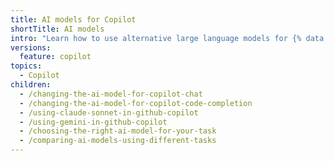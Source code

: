 ```yaml
---
title: AI models for Copilot
shortTitle: AI models
intro: "Learn how to use alternative large language models for {% data variables.product.prodname_copilot %}."
versions:
  feature: copilot
topics:
  - Copilot
children:
  - /changing-the-ai-model-for-copilot-chat
  - /changing-the-ai-model-for-copilot-code-completion
  - /using-claude-sonnet-in-github-copilot
  - /using-gemini-in-github-copilot
  - /choosing-the-right-ai-model-for-your-task
  - /comparing-ai-models-using-different-tasks
---
```

